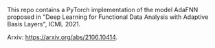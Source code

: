 
This repo contains a PyTorch implementation of the model AdaFNN proposed in "Deep Learning for Functional Data Analysis with Adaptive Basis Layers", ICML 2021.

Arxiv: https://arxiv.org/abs/2106.10414.

